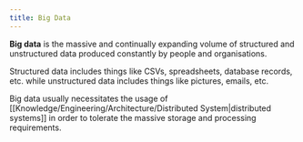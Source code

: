```yaml
---
title: Big Data
---
```


**Big data** is the massive and continually expanding volume of structured and unstructured data produced constantly by people and organisations.

Structured data includes things like CSVs, spreadsheets, database records, etc. while unstructured data includes things like pictures, emails, etc.

Big data usually necessitates the usage of [[Knowledge/Engineering/Architecture/Distributed System|distributed systems]] in order to tolerate the massive storage and processing requirements.
